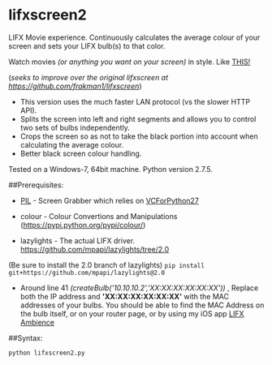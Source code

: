 # lifxscreen2
LIFX Movie experience. 
Continuously calculates the average colour of your screen and sets your LIFX bulb(s) to that color.

Watch movies *(or anything you want on your screen)* in style. Like [THIS!](https://youtu.be/WHCtUvEJXq0)

(*seeks to improve over the original lifxscreen at https://github.com/frakman1/lifxscreen*)

- This version uses the much faster LAN protocol (vs the slower HTTP API).
- Splits the screen into left and right segments and allows you to control two sets of bulbs independently. 
- Crops the screen so as not to take the black portion into account when calculating the average colour. 
- Better black screen colour handling. 


Tested on a Windows-7, 64bit machine. Python version 2.7.5. 

##Prerequisites:

* [PIL](http://effbot.org/downloads) - Screen Grabber which relies on [VCForPython27](http://www.microsoft.com/en-us/download/details.aspx?id=44266)

* colour - Colour Convertions and Manipulations  (https://pypi.python.org/pypi/colour/)

* lazylights - The actual LIFX driver.  https://github.com/mpapi/lazylights/tree/2.0

(Be sure to install the 2.0 branch of lazylights)
```pip install git+https://github.com/mpapi/lazylights@2.0```


* Around line 41 *(createBulb('10.10.10.2','XX:XX:XX:XX:XX:XX'))* , Replace both the IP address and **'XX:XX:XX:XX:XX:XX'** with the MAC addresses of your bulbs. You should be able to find the MAC Address on the bulb itself, or on your router page, or by using my iOS app [LIFX Ambience](http://lifx.technicallycorrectman.com/)

##Syntax:

```
python lifxscreen2.py
```
